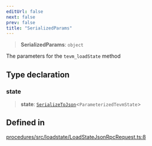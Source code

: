 ```yaml
---
editUrl: false
next: false
prev: false
title: "SerializedParams"
---
```


> **SerializedParams**: `object`

The parameters for the `tevm_loadState` method

## Type declaration

### state

> **state**: [`SerializeToJson`](/reference/tevm/procedures/type-aliases/serializetojson/)\<`ParameterizedTevmState`\>

## Defined in

[procedures/src/loadstate/LoadStateJsonRpcRequest.ts:8](https://github.com/evmts/tevm-monorepo/blob/main/packages/procedures/src/loadstate/LoadStateJsonRpcRequest.ts#L8)

